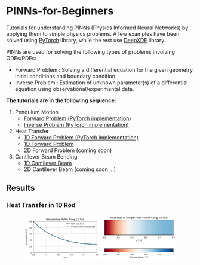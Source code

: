 # PINNs-for-Beginners
Tutorials for understanding PINNs (Physics Informed Neural Networks) by applying them to simple physics problems.
A few examples have been solved using [PyTorch](https://pytorch.org/) library, while the rest use [DeepXDE](https://github.com/lululxvi/deepxde) library.

PINNs are used for solving the following types of problems involving ODEs/PDEs:
- Forward Problem : Solving a differential equation for the given geometry, initial conditions and boundary condition.
- Inverse Problem : Estimation of unknown parameter(s) of a differential equation using observational/experimental data.

**The tutorials are in the following sequence:**
1. Pendulum Motion
   - [Forward Problem (PyTorch implementation)](https://github.com/neelaydoshi/PINNs-for-Beginners/blob/main/T1-%20Pendulum/pendulum_1-%20forward%20problem-%20v1.ipynb)
   - [Inverse Problem (PyTorch implementation)](https://github.com/neelaydoshi/PINNs-for-Beginners/blob/main/T1-%20Pendulum/pendulum_2-%20inverse%20problem-%20v1.ipynb)
2. Heat Transfer
   - [1D Forward Problem (PyTorch implementation)](https://github.com/neelaydoshi/PINNs-for-Beginners/blob/main/T2-%20Heat_Transfer/heat_transfer_1-%201D%20rod-%20PyTorch.ipynb)
   - [1D Forward Problem](https://github.com/neelaydoshi/PINNs-for-Beginners/blob/main/T2-%20Heat_Transfer/heat_transfer_2-%201D%20rod-%20DeepXDE.ipynb)
   - 2D Forward Problem (coming soon)
3. Cantilever Beam Bending
   - [1D Cantilever Beam](https://github.com/neelaydoshi/PINNs-for-Beginners/blob/main/T3-%20Beam/beam_1-%201D%20cantilever.ipynb)
   - 2D Cantilever Beam (coming soon ...) 

## Results

### Heat Transfer in 1D Rod

<div align="center">
  <img src="images/1D_HT- PINN vs FDM.png" width="40%"/>
  <img src="images/1D_HT- heat_map.png" width="40%"/>
</div>

